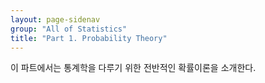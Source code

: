 ```yaml
---
layout: page-sidenav
group: "All of Statistics"
title: "Part 1. Probability Theory"
---
```


이 파트에서는 통계학을 다루기 위한 전반적인 확률이론을 소개한다. 
